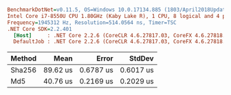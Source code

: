 ``` ini

BenchmarkDotNet=v0.11.5, OS=Windows 10.0.17134.885 (1803/April2018Update/Redstone4)
Intel Core i7-8550U CPU 1.80GHz (Kaby Lake R), 1 CPU, 8 logical and 4 physical cores
Frequency=1945312 Hz, Resolution=514.0564 ns, Timer=TSC
.NET Core SDK=2.2.401
  [Host]     : .NET Core 2.2.6 (CoreCLR 4.6.27817.03, CoreFX 4.6.27818.02), 64bit RyuJIT
  DefaultJob : .NET Core 2.2.6 (CoreCLR 4.6.27817.03, CoreFX 4.6.27818.02), 64bit RyuJIT


```
| Method |     Mean |     Error |    StdDev |
|------- |---------:|----------:|----------:|
| Sha256 | 89.62 us | 0.6787 us | 0.6017 us |
|    Md5 | 40.76 us | 0.2169 us | 0.2029 us |
